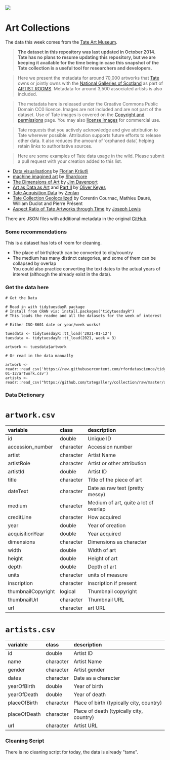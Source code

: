 ![](https://www.tate.org.uk/sites/default/files/styles/width-1440/public/visitor_gallery_tate_st_ives_0.jpg)

# Art Collections

The data this week comes from the [Tate Art Museum](https://github.com/tategallery/collection).


> **The dataset in this repository was last updated in October 2014. Tate has no plans to resume updating this repository, but we are keeping it available for the time being in case this snapshot of the Tate collection is a useful tool for researchers and developers.**


> Here we present the metadata for around 70,000 artworks that [Tate](http://www.tate.org.uk/) owns or jointly owns with the [National Galleries of Scotland](http://www.nationalgalleries.org) as part of [ARTIST ROOMS](http://www.tate.org.uk/artist-rooms). Metadata for around 3,500 associated artists is also included.

> The metadata here is released under the Creative Commons Public Domain CC0 licence.
> Images are not included and are not part of the dataset. Use of Tate images is covered on the
[Copyright and permissions](http://www.tate.org.uk/about/who-we-are/policies-and-procedures/website-terms-use/copyright-and-permissions) page. You may also [license images](http://tate-images.com) for commercial use.

> Tate requests that you actively acknowledge and give attribution to Tate wherever possible. Attribution supports future efforts to release other data.  It also reduces the amount of ‘orphaned data’, helping retain links to authoritative sources.


> Here are some examples of Tate data usage in the wild. Please submit a pull request with your creation added to this list.


* [Data visualisations](http://research.kraeutli.com/index.php/2013/11/the-tate-collection-on-github/) by [Florian Kräutli](http://www.kraeutli.com/)
* [machine imagined art](http://www.shardcore.org/cgi-bin/getArtwork.pl?id=a_96_19_f_26_b_1a_b_26_47_90_1d3_6_10_2d_) by [Shardcore](http://www.shardcore.org)
* [The Dimensions of Art](http://www.ifweassume.com/2013/11/the-dimensions-of-art.html) by [Jim Davenport](http://www.ifweassume.com)
* [Art as Data as Art](http://blog.ironholds.org/art-as-data-as-art/) and [Part II](http://blog.ironholds.org/art-as-data-as-art-part-ii/) by [Oliver Keyes](https://twitter.com/quominus)
* [Tate Acquisition Data](http://zenlan.com/tate/rickshaw.html) by [Zenlan](http://twitter.com/zenlan)
* [Tate Collection Geolocalized](https://williamdclt.github.io/tate-museum-artworks-geolocalized/) by Corentin Cournac, Mathieu Dauré, William Duclot and Pierre Présent
* [Aspect Ratio of Tate Artworks through Time](https://josephlewis.github.io/aspect.html) by [Joseph Lewis](https://josephlewis.github.io/)

There are JSON files with additional metadata in the original [GitHub](https://github.com/tategallery/collection).

### Some recommendations

This is a dataset has lots of room for cleaning.  

* The place of birth/death can be converted to city/country  
* The medium has many distinct categories, and some of them can be collapsed by overlap  
You could also practice converting the text dates to the actual years of interest (although the already exist in the data).  



### Get the data here

```{r}
# Get the Data

# Read in with tidytuesdayR package 
# Install from CRAN via: install.packages("tidytuesdayR")
# This loads the readme and all the datasets for the week of interest

# Either ISO-8601 date or year/week works!

tuesdata <- tidytuesdayR::tt_load('2021-01-12')
tuesdata <- tidytuesdayR::tt_load(2021, week = 3)

artwork <- tuesdata$artwork

# Or read in the data manually

artwork <- readr::read_csv('https://raw.githubusercontent.com/rfordatascience/tidytuesday/master/data/2021/2021-01-12/artwork.csv')
artists <- readr::read_csv("https://github.com/tategallery/collection/raw/master/artist_data.csv")

```
### Data Dictionary

# `artwork.csv`

|variable           |class     |description |
|:------------------|:---------|:-----------|
|id                 |double    | Unique ID |
|accession_number   |character | Accession number |
|artist             |character | Artist Name |
|artistRole         |character | Artist or other attribution |
|artistId           |double    | Artist ID |
|title              |character | Title of the piece of art |
|dateText           |character | Date as raw text (pretty messy) |
|medium             |character | Medium of art, quite a lot of overlap |
|creditLine         |character | How acquired |
|year               |double    | Year of creation |
|acquisitionYear    |double    | Year acquired |
|dimensions         |character | Dimensions as character |
|width              |double    | Width of art |
|height             |double    | Height of art |
|depth              |double    | Depth of art |
|units              |character | units of measure |
|inscription        |character | inscription if present |
|thumbnailCopyright |logical   | Thumbnail copyright|
|thumbnailUrl       |character | Thumbnail URL |
|url                |character | art URL |

# `artists.csv`

|variable     |class     |description |
|:------------|:---------|:-----------|
|id           |double    | Artist ID |
|name         |character | Artist Name |
|gender       |character | Artist gender|
|dates        |character | Date as a character |
|yearOfBirth  |double    | Year of birth |
|yearOfDeath  |double    | Year of death |
|placeOfBirth |character | Place of birth (typically city, country) |
|placeOfDeath |character | Place of death (typically city, country) |
|url          |character | Artist URL |

### Cleaning Script

There is no cleaning script for today, the data is already "tame".